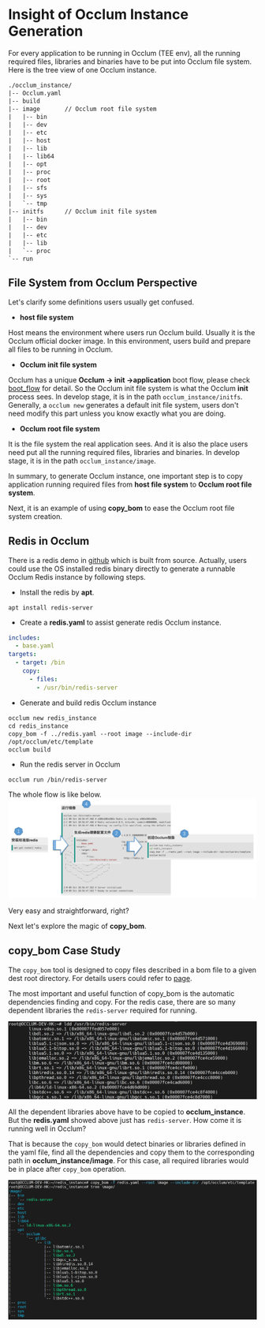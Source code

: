 # Insight of Occlum Instance Generation

For every application to be running in Occlum (TEE env), all the running required files, libraries and binaries have to be put into Occlum file system. Here is the tree view of one Occlum instance.
```
./occlum_instance/
|-- Occlum.yaml
|-- build
|-- image       // Occlum root file system
|   |-- bin
|   |-- dev
|   |-- etc
|   |-- host
|   |-- lib
|   |-- lib64
|   |-- opt
|   |-- proc
|   |-- root
|   |-- sfs
|   |-- sys
|   `-- tmp
|-- initfs      // Occlum init file system
|   |-- bin
|   |-- dev
|   |-- etc
|   |-- lib
|   `-- proc
`-- run
```

## File System from Occlum Perspective

Let's clarify some definitions users usually get confused.
* **host file system**

Host means the environment where users run Occlum build. Usually it is the Occlum official docker image. In this environment, users build and prepare all files to be running in Occlum.

* **Occlum init file system**

Occlum has a unique **Occlum -> init ->application** boot flow, please check [boot_flow](https://occlum.readthedocs.io/en/latest/boot_flow.html) for detail. So the Occlum init file system is what the Occlum **init** process sees. In develop stage, it is in the path `occlum_instance/initfs`. Generally, a `occlum new` generates a default init file system, users don't need modify this part unless you know exactly what you are doing.

* **Occlum root file system**

It is the file system the real application sees. And it is also the place users need put all the running required files, libraries and binaries. In develop stage, it is in the path `occlum_instance/image`.

In summary, to generate Occlum instance, one important step is to copy application running required files from **host file system** to **Occlum root file system**.

Next, it is an example of using **copy_bom** to ease the Occlum root file system creation.

## Redis in Occlum

There is a redis demo in [github](https://github.com/occlum/occlum/tree/master/demos/redis) which is built from source. Actually, users could use the OS installed redis binary directly to generate a runnable Occlum Redis instance by following steps.

* Install the redis by **apt**.
```
apt install redis-server
```

* Create a **redis.yaml** to assist generate redis Occlum instance.
```redis.yaml
includes:
  - base.yaml
targets:
  - target: /bin
    copy:
      - files:
        - /usr/bin/redis-server
```

* Generate and build redis Occlum instance
```
occlum new redis_instance
cd redis_instance
copy_bom -f ../redis.yaml --root image --include-dir /opt/occlum/etc/template
occlum build
```

*  Run the redis server in Occlum
```
occlum run /bin/redis-server
```

The whole flow is like below.
![redis](../images/redis_build.png)

Very easy and straightforward, right?

Next let's explore the magic of **copy_bom**.

## **copy_bom** Case Study

The `copy_bom` tool is designed to copy files described in a bom file to a given dest root directory. For details users could refer to [page](https://occlum.readthedocs.io/en/latest/tools/copy_bom.html).

The most important and useful function of copy_bom is the automatic dependencies finding and copy. For the redis case, there are so many dependent libraries the `redis-server` required for running.

![LDD for redis-server](../images/redis_dependencies.png)

All the dependent libraries above have to be copied to **occlum_instance**. But the **redis.yaml** showed above just has `redis-server`. How come it is running well in Occlum? 

That is because the `copy_bom` would detect binaries or libraries defined in the yaml file, find all the dependencies and copy them to the corresponding path in **occlum_instance/image**. For this case, all required libraries would be in place after `copy_bom` operation.

![Occlum redis tree](../images/redis_tree.png)
